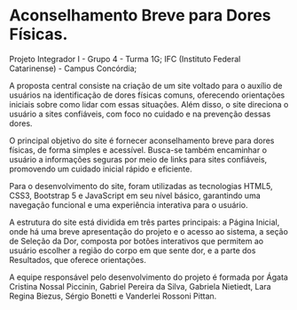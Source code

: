 # Aconselhamento Breve para Dores Físicas.

Projeto Integrador I - Grupo 4 - Turma 1G; IFC (Instituto Federal Catarinense) - Campus Concórdia; 

A proposta central consiste na criação de um site voltado para o auxílio de usuários na identificação de dores físicas comuns, oferecendo orientações iniciais sobre como lidar 
com essas situações. Além disso, o site direciona o usuário a sites confiáveis, com foco no cuidado e na prevenção dessas dores.

O principal objetivo do site é fornecer aconselhamento breve para dores físicas, de forma simples e acessível. Busca-se também encaminhar o usuário a informações seguras por meio de links para sites confiáveis, promovendo um cuidado inicial rápido e eficiente.

Para o desenvolvimento do site, foram utilizadas as tecnologias HTML5, CSS3, Bootstrap 5 e JavaScript em seu nível básico, garantindo uma navegação funcional e uma experiência interativa para o usuário.

A estrutura do site está dividida em três partes principais: a Página Inicial, onde há uma breve apresentação do projeto e o acesso ao sistema, a seção de Seleção da Dor, composta por botões interativos que permitem ao usuário escolher a região do corpo em que sente dor, e a parte dos Resultados, que oferece orientações.

A equipe responsável pelo desenvolvimento do projeto é formada por Ágata Cristina Nossal Piccinin, Gabriel Pereira da Silva, Gabriela Nietiedt, Lara Regina Biezus, Sérgio Bonetti e Vanderlei Rossoni Pittan.




